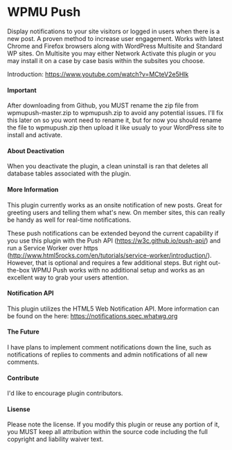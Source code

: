 # WPMU Push
Display notifications to your site visitors or logged in users when there is a new post. A proven method to increase user engagement. Works with latest Chrome and Firefox browsers along with WordPress Multisite and Standard WP sites. On Multisite you may either Network Activate this plugin or you may install it on a case by case basis within the subsites you choose.

Introduction: https://www.youtube.com/watch?v=MCteV2e5Hlk

#### Important
After downloading from Github, you MUST rename the zip file from wpmupush-master.zip to wpmupush.zip to avoid any potential issues. I'll fix this later on so you wont need to rename it, but for now you should rename the file to wpmupush.zip then upload it like usualy to your WordPress site to install and activate.

#### About Deactivation
When you deactivate the plugin, a clean uninstall is ran that deletes all database tables associated with the plugin.

#### More Information
This plugin currently works as an onsite notification of new posts. Great for greeting users and telling them what's new. On member sites, this can really be handy as well for real-time notifications.

These push notifications can be extended beyond the current capability if you use this plugin with the Push API (https://w3c.github.io/push-api/) and run a Service Worker over https (http://www.html5rocks.com/en/tutorials/service-worker/introduction/). However, that is optional and requires a few additional steps. But right out-the-box WPMU Push works with no additional setup and works as an excellent way to grab your users attention.

#### Notification API
This plugin utilizes the HTML5 Web Notification API. More information can be found on the here: https://notifications.spec.whatwg.org

#### The Future
I have plans to implement comment notifications down the line, such as notifications of replies to comments and admin notifications of all new comments.

#### Contribute
I'd like to encourage plugin contributors.

#### Lisense
Please note the license. If you modify this plugin or reuse any portion of it, you MUST keep all attribution within the source code including the full copyright and liability waiver text.
